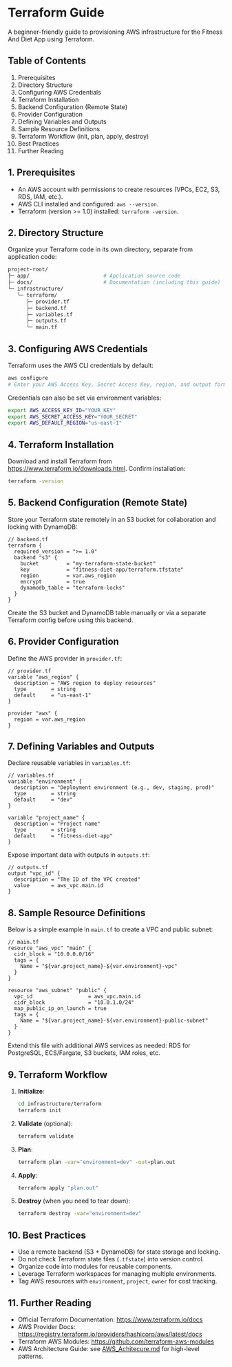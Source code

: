 # Terraform Guide

A beginner-friendly guide to provisioning AWS infrastructure for the Fitness And Diet App using Terraform.

## Table of Contents
 1. Prerequisites
 2. Directory Structure
 3. Configuring AWS Credentials
 4. Terraform Installation
 5. Backend Configuration (Remote State)
 6. Provider Configuration
 7. Defining Variables and Outputs
 8. Sample Resource Definitions
 9. Terraform Workflow (init, plan, apply, destroy)
 10. Best Practices
 11. Further Reading

## 1. Prerequisites
 - An AWS account with permissions to create resources (VPCs, EC2, S3, RDS, IAM, etc.).
 - AWS CLI installed and configured: `aws --version`.
 - Terraform (version >= 1.0) installed: `terraform -version`.

## 2. Directory Structure
 Organize your Terraform code in its own directory, separate from application code:

 ```bash
 project-root/
 ├─ app/                        # Application source code
 ├─ docs/                       # Documentation (including this guide)
 └─ infrastructure/
    └─ terraform/
       ├─ provider.tf
       ├─ backend.tf
       ├─ variables.tf
       ├─ outputs.tf
       └─ main.tf
 ```

## 3. Configuring AWS Credentials
 Terraform uses the AWS CLI credentials by default:
 ```bash
 aws configure
 # Enter your AWS Access Key, Secret Access Key, region, and output format
 ```
 Credentials can also be set via environment variables:
 ```bash
 export AWS_ACCESS_KEY_ID="YOUR_KEY"
 export AWS_SECRET_ACCESS_KEY="YOUR_SECRET"
 export AWS_DEFAULT_REGION="us-east-1"
 ```

## 4. Terraform Installation
 Download and install Terraform from https://www.terraform.io/downloads.html. Confirm installation:
 ```bash
 terraform -version
 ```

## 5. Backend Configuration (Remote State)
 Store your Terraform state remotely in an S3 bucket for collaboration and locking with DynamoDB:
 ```hcl
 // backend.tf
 terraform {
   required_version = ">= 1.0"
   backend "s3" {
     bucket         = "my-terraform-state-bucket"
     key            = "fitness-diet-app/terraform.tfstate"
     region         = var.aws_region
     encrypt        = true
     dynamodb_table = "terraform-locks"
   }
 }
 ```
 Create the S3 bucket and DynamoDB table manually or via a separate Terraform config before using this backend.

## 6. Provider Configuration
 Define the AWS provider in `provider.tf`:
 ```hcl
 // provider.tf
 variable "aws_region" {
   description = "AWS region to deploy resources"
   type        = string
   default     = "us-east-1"
 }

 provider "aws" {
   region = var.aws_region
 }
 ```

## 7. Defining Variables and Outputs
 Declare reusable variables in `variables.tf`:
 ```hcl
 // variables.tf
 variable "environment" {
   description = "Deployment environment (e.g., dev, staging, prod)"
   type        = string
   default     = "dev"
 }

 variable "project_name" {
   description = "Project name"
   type        = string
   default     = "fitness-diet-app"
 }
 ```
 Expose important data with outputs in `outputs.tf`:
 ```hcl
 // outputs.tf
 output "vpc_id" {
   description = "The ID of the VPC created"
   value       = aws_vpc.main.id
 }
 ```

## 8. Sample Resource Definitions
 Below is a simple example in `main.tf` to create a VPC and public subnet:
 ```hcl
 // main.tf
 resource "aws_vpc" "main" {
   cidr_block = "10.0.0.0/16"
   tags = {
     Name = "${var.project_name}-${var.environment}-vpc"
   }
 }

 resource "aws_subnet" "public" {
   vpc_id                  = aws_vpc.main.id
   cidr_block              = "10.0.1.0/24"
   map_public_ip_on_launch = true
   tags = {
     Name = "${var.project_name}-${var.environment}-public-subnet"
   }
 }
 ```
 Extend this file with additional AWS services as needed: RDS for PostgreSQL, ECS/Fargate, S3 buckets, IAM roles, etc.

## 9. Terraform Workflow
 1. **Initialize**:
    ```bash
    cd infrastructure/terraform
    terraform init
    ```
 2. **Validate** (optional):
    ```bash
    terraform validate
    ```
 3. **Plan**:
    ```bash
    terraform plan -var="environment=dev" -out=plan.out
    ```
 4. **Apply**:
    ```bash
    terraform apply "plan.out"
    ```
 5. **Destroy** (when you need to tear down):
    ```bash
    terraform destroy -var="environment=dev"
    ```

## 10. Best Practices
 - Use a remote backend (S3 + DynamoDB) for state storage and locking.
 - Do not check Terraform state files (`.tfstate`) into version control.
 - Organize code into modules for reusable components.
 - Leverage Terraform workspaces for managing multiple environments.
 - Tag AWS resources with `environment`, `project`, `owner` for cost tracking.

## 11. Further Reading
 - Official Terraform Documentation: https://www.terraform.io/docs
 - AWS Provider Docs: https://registry.terraform.io/providers/hashicorp/aws/latest/docs
 - Terraform AWS Modules: https://github.com/terraform-aws-modules
 - AWS Architecture Guide: see [AWS_Achitecure.md](AWS_Achitecure.md) for high-level patterns.